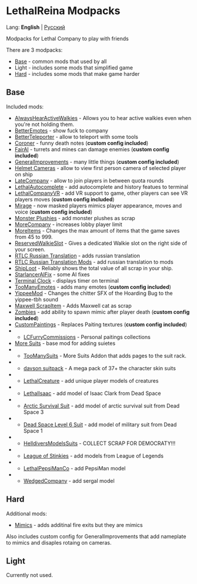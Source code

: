 # LethalReina Modpacks
Lang: **English** | [Русский](./Readme.ru.md)

Modpacks for Lethal Company to play with friends

There are 3 modpacks:

* [Base](https://thunderstore.io/c/lethal-company/p/Citizen17/LethalReina_Modpack/) - common mods that used by all
* Light - includes some mods that simplified game
* [Hard](https://thunderstore.io/c/lethal-company/p/Citizen17/LethalReina_Hard_Modpack/) - includes some mods that make game harder

## Base

Included mods:

* [AlwaysHearActiveWalkies](https://thunderstore.io/c/lethal-company/p/Suskitech/AlwaysHearActiveWalkies/) - Allows you to hear active walkies even when you're not holding them.
* [BetterEmotes](https://thunderstore.io/c/lethal-company/p/KlutzyBubbles/BetterEmotes/) - show fuck to company
* [BetterTeleporter](https://thunderstore.io/c/lethal-company/p/SirTyler/BetterTeleporter/) - allow to teleport with some tools
* [Coroner](https://thunderstore.io/c/lethal-company/p/EliteMasterEric/Coroner/) - funny death notes (**custom config included**)
* [FairAI](https://thunderstore.io/c/lethal-company/p/TheFluff/FairAI/) - turrets and mines can damage enemies (**custom config included**)
* [GeneralImprovements](https://thunderstore.io/c/lethal-company/p/ShaosilGaming/GeneralImprovements/) - many little things (**custom config included**)
* [Helmet Cameras](https://thunderstore.io/c/lethal-company/p/RickArg/Helmet_Cameras/) - allow to view first person camera of selected player on ship
* [LateCompany](https://thunderstore.io/c/lethal-company/p/anormaltwig/LateCompany/) - allow to join players in between quota rounds
* [LethalAutocomplete](https://thunderstore.io/c/lethal-company/p/red_eye/LethalAutocomplete/) - add autocomplete and history featues to terminal
* [LethalCompanyVR](https://thunderstore.io/c/lethal-company/p/DaXcess/LethalCompanyVR/) - add VR support to game, other players can see VR players moves (**custom config included**)
* [Mirage](https://thunderstore.io/c/lethal-company/p/qwbarch/Mirage/) - now masked players mimics player appearance, moves and voice (**custom config included**)
* [Monster Plushies](https://thunderstore.io/c/lethal-company/p/Scintesto/Monster_Plushies/) - add monster plushes as scrap
* [MoreCompany](https://thunderstore.io/c/lethal-company/p/notnotnotswipez/MoreCompany/) - increases lobby player limit
* [MoreItems](https://thunderstore.io/c/lethal-company/p/Drakorle/MoreItems/) - Changes the max amount of items that the game saves from 45 to 999. 
* [ReservedWalkieSlot](https://thunderstore.io/c/lethal-company/p/FlipMods/ReservedWalkieSlot/) - Gives a dedicated Walkie slot on the right side of your screen.
* [RTLC Russian Translation](https://thunderstore.io/c/lethal-company/p/Hayrizan/RTLC_Russian_Translation/) - adds russian translation
* [RTLC Russian Translation Mods](https://thunderstore.io/c/lethal-company/p/Hayrizan/RTLC_Russian_Translation_Mods/) - add russian translation to mods
* [ShipLoot](https://thunderstore.io/c/lethal-company/p/tinyhoot/ShipLoot/) - Reliably shows the total value of all scrap in your ship.
* [StarlancerAIFix](https://thunderstore.io/c/lethal-company/p/AudioKnight/StarlancerAIFix/) - some AI fixes
* [Terminal Clock](https://thunderstore.io/c/lethal-company/p/NotAtomicBomb/Terminal_Clock/) - displays timer on terminal
* [TooManyEmotes](https://thunderstore.io/c/lethal-company/p/FlipMods/TooManyEmotes/) - adds many emotes (**custom config included**)
* [YippeeMod](https://thunderstore.io/c/lethal-company/p/sunnobunno/YippeeMod/) - Changes the chitter SFX of the Hoarding Bug to the yippee-tbh sound
* [Maxwell ScrapItem](https://thunderstore.io/c/lethal-company/p/Kittenji/Maxwell_ScrapItem/) - Adds Maxwell cat as scrap
* [Zombies](https://thunderstore.io/c/lethal-company/p/Synaxin/Zombies/) - add ability to spawn mimic after player death (**custom config included**)
* [CustomPaintings](https://thunderstore.io/c/lethal-company/p/Boniato/CustomPaintings/) - Replaces Paiting textures (**custom config included**)
* * [LCFurryCommissions](https://thunderstore.io/c/lethal-company/p/Citizen17/LCFurryCommissions/) - Personal paitings collections
* [More Suits](https://thunderstore.io/c/lethal-company/p/x753/More_Suits/) - base mod for adding suietes
* * [TooManySuits](https://thunderstore.io/c/lethal-company/p/Verity/TooManySuits/) - More Suits Addon that adds pages to the suit rack.
* * [davson suitpack](https://thunderstore.io/c/lethal-company/p/davson/davson_suitpack/) - A mega pack of 37+ the character skin suits
* * [LethalCreature](https://thunderstore.io/c/lethal-company/p/DarnHyena/LethalCreature/) - add unique player models of creatures
* * [LethalIsaac](https://thunderstore.io/c/lethal-company/p/Pee_John_Labs/LethalIsaac/) - add model of Isaac Clark from Dead Space
* * [Arctic Survival Suit](https://thunderstore.io/c/lethal-company/p/My_Little_Team/Arctic_Survival_Suit/) - add model of arctic survival suit from Dead Space 3
* * [Dead Space Level 6 Suit](https://thunderstore.io/c/lethal-company/p/My_Little_Team/Dead_Space_Level_6_Suit/) - add model of military suit from Dead Space 1
* * [HelldiversModelsSuits](https://thunderstore.io/c/lethal-company/p/Namirus/HelldiversModelsSuits/) - COLLECT SCRAP FOR DEMOCRATY!!!
* * [League of Stinkies](https://thunderstore.io/c/lethal-company/p/Zhonya/League_of_Stinkies/) - add models from League of Legends
* * [LethalPepsiManCo](https://thunderstore.io/c/lethal-company/p/Prism5/LethalPepsiManCo/) - add PepsiMan model
* * [WedgedCompany](https://thunderstore.io/c/lethal-company/p/teremunart/WedgedCompany/) - add sergal model

## Hard

Additional mods:

* [Mimics](https://thunderstore.io/c/lethal-company/p/x753/Mimics/) - adds additinal fire exits but they are mimics

Also includes custom config for GeneralImprovements that add nameplate to mimics and disaples rotaing on cameras.

## Light

Currently not used.
